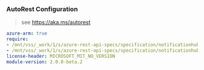 ### AutoRest Configuration

> see https://aka.ms/autorest

``` yaml
azure-arm: true
require:
- /mnt/vss/_work/1/s/azure-rest-api-specs/specification/notificationhubs/resource-manager/readme.md
- /mnt/vss/_work/1/s/azure-rest-api-specs/specification/notificationhubs/resource-manager/readme.go.md
license-header: MICROSOFT_MIT_NO_VERSION
module-version: 2.0.0-beta.2
```